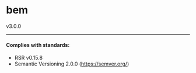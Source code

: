# bem
v3.0.0



___
#### Complies with standards:

- RSR v0.15.8
- Semantic Versioning 2.0.0 (https://semver.org/)
